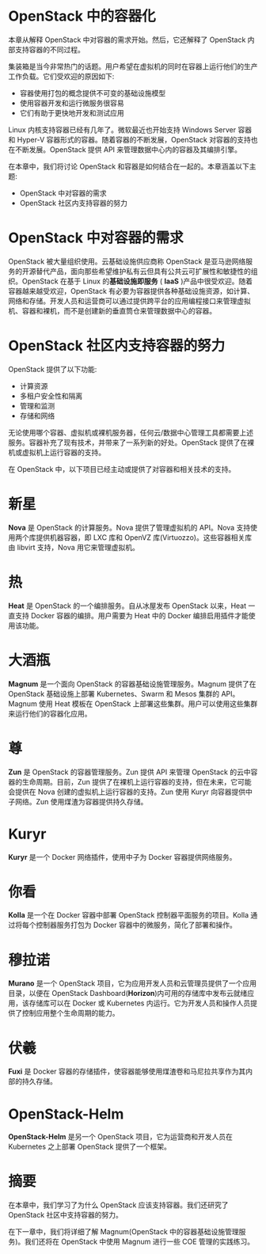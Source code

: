 # OpenStack 中的容器化

本章从解释 OpenStack 中对容器的需求开始。然后，它还解释了 OpenStack 内部支持容器的不同过程。

集装箱是当今非常热门的话题。用户希望在虚拟机的同时在容器上运行他们的生产工作负载。它们受欢迎的原因如下:

*   容器使用打包的概念提供不可变的基础设施模型
*   使用容器开发和运行微服务很容易
*   它们有助于更快地开发和测试应用

Linux 内核支持容器已经有几年了。微软最近也开始支持 Windows Server 容器和 Hyper-V 容器形式的容器。随着容器的不断发展，OpenStack 对容器的支持也在不断发展。OpenStack 提供 API 来管理数据中心内的容器及其编排引擎。

在本章中，我们将讨论 OpenStack 和容器是如何结合在一起的。本章涵盖以下主题:

*   OpenStack 中对容器的需求
*   OpenStack 社区内支持容器的努力

# OpenStack 中对容器的需求

OpenStack 被大量组织使用。云基础设施供应商称 OpenStack 是亚马逊网络服务的开源替代产品，面向那些希望维护私有云但具有公共云可扩展性和敏捷性的组织。OpenStack 在基于 Linux 的**基础设施即服务** ( **IaaS** )产品中很受欢迎。随着容器越来越受欢迎，OpenStack 有必要为容器提供各种基础设施资源，如计算、网络和存储。开发人员和运营商可以通过提供跨平台的应用编程接口来管理虚拟机、容器和裸机，而不是创建新的垂直筒仓来管理数据中心的容器。

# OpenStack 社区内支持容器的努力

OpenStack 提供了以下功能:

*   计算资源
*   多租户安全性和隔离
*   管理和监测
*   存储和网络

无论使用哪个容器、虚拟机或裸机服务器，任何云/数据中心管理工具都需要上述服务。容器补充了现有技术，并带来了一系列新的好处。OpenStack 提供了在裸机或虚拟机上运行容器的支持。

在 OpenStack 中，以下项目已经主动或提供了对容器和相关技术的支持。

# 新星

**Nova** 是 OpenStack 的计算服务。Nova 提供了管理虚拟机的 API。Nova 支持使用两个库提供机器容器，即 LXC 库和 OpenVZ 库(Virtuozzo)。这些容器相关库由 libvirt 支持，Nova 用它来管理虚拟机。

# 热

**Heat** 是 OpenStack 的一个编排服务。自从冰屋发布 OpenStack 以来，Heat 一直支持 Docker 容器的编排。用户需要为 Heat 中的 Docker 编排启用插件才能使用该功能。

# 大酒瓶

**Magnum** 是一个面向 OpenStack 的容器基础设施管理服务。Magnum 提供了在 OpenStack 基础设施上部署 Kubernetes、Swarm 和 Mesos 集群的 API。Magnum 使用 Heat 模板在 OpenStack 上部署这些集群。用户可以使用这些集群来运行他们的容器化应用。

# 尊

**Zun** 是 OpenStack 的容器管理服务。Zun 提供 API 来管理 OpenStack 的云中容器的生命周期。目前，Zun 提供了在裸机上运行容器的支持，但在未来，它可能会提供在 Nova 创建的虚拟机上运行容器的支持。Zun 使用 Kuryr 向容器提供中子网络。Zun 使用煤渣为容器提供持久存储。

# Kuryr

**Kuryr** 是一个 Docker 网络插件，使用中子为 Docker 容器提供网络服务。

# 你看

**Kolla** 是一个在 Docker 容器中部署 OpenStack 控制器平面服务的项目。Kolla 通过将每个控制器服务打包为 Docker 容器中的微服务，简化了部署和操作。

# 穆拉诺

**Murano** 是一个 OpenStack 项目，它为应用开发人员和云管理员提供了一个应用目录，以便在 OpenStack Dashboard(**Horizon**)内可用的存储库中发布云就绪应用，该存储库可以在 Docker 或 Kubernetes 内运行。它为开发人员和操作人员提供了控制应用整个生命周期的能力。

# 伏羲

**Fuxi** 是 Docker 容器的存储插件，使容器能够使用煤渣卷和马尼拉共享作为其内部的持久存储。

# OpenStack-Helm

**OpenStack-Helm** 是另一个 OpenStack 项目，它为运营商和开发人员在 Kubernetes 之上部署 OpenStack 提供了一个框架。

# 摘要

在本章中，我们学习了为什么 OpenStack 应该支持容器。我们还研究了 OpenStack 社区中支持容器的努力。

在下一章中，我们将详细了解 Magnum(OpenStack 中的容器基础设施管理服务)。我们还将在 OpenStack 中使用 Magnum 进行一些 COE 管理的实践练习。